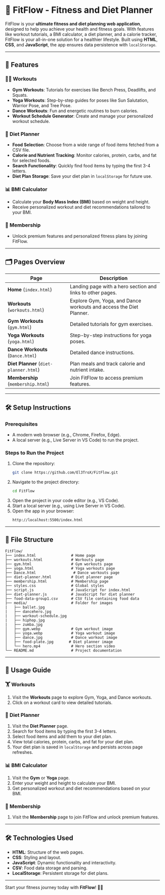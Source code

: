 # 🌟 FitFlow - Fitness and Diet Planner

FitFlow is your **ultimate fitness and diet planning web application**, designed to help you achieve your health and fitness goals. With features like workout tutorials, a BMI calculator, a diet planner, and a calorie tracker, FitFlow is your all-in-one solution for a healthier lifestyle. Built using **HTML**, **CSS**, and **JavaScript**, the app ensures data persistence with `localStorage`.

---

## 🚀 Features

### 🏋️‍♂️ Workouts
- **Gym Workouts**: Tutorials for exercises like Bench Press, Deadlifts, and Squats.
- **Yoga Workouts**: Step-by-step guides for poses like Sun Salutation, Warrior Pose, and Tree Pose.
- **Dance Workouts**: Fun and energetic routines to burn calories.
- **Workout Schedule Generator**: Create and manage your personalized workout schedule.

### 🥗 Diet Planner
- **Food Selection**: Choose from a wide range of food items fetched from a CSV file.
- **Calorie and Nutrient Tracking**: Monitor calories, protein, carbs, and fat for selected foods.
- **Search Functionality**: Quickly find food items by typing the first 3-4 letters.
- **Diet Plan Storage**: Save your diet plan in `localStorage` for future use.

### 📊 BMI Calculator
- Calculate your **Body Mass Index (BMI)** based on weight and height.
- Receive personalized workout and diet recommendations tailored to your BMI.

### 💎 Membership
- Unlock premium features and personalized fitness plans by joining FitFlow.

---

## 🗂️ Pages Overview

| Page                  | Description                                                                 |
|-----------------------|-----------------------------------------------------------------------------|
| **Home** (`index.html`)        | Landing page with a hero section and links to other pages.            |
| **Workouts** (`workouts.html`) | Explore Gym, Yoga, and Dance workouts and access the Diet Planner.    |
| **Gym Workouts** (`gym.html`)  | Detailed tutorials for gym exercises.                                |
| **Yoga Workouts** (`yoga.html`)| Step-by-step instructions for yoga poses.                            |
| **Dance Workouts** (`Dance.html`)| Detailed dance instructions.                            |
| **Diet Planner** (`diet-planner.html`) | Plan meals and track calorie and nutrient intake.               |
| **Membership** (`membership.html`) | Join FitFlow to access premium features.                          |

---

## 🛠️ Setup Instructions

### Prerequisites
- A modern web browser (e.g., Chrome, Firefox, Edge).
- A local server (e.g., Live Server in VS Code) to run the project.

### Steps to Run the Project
1. Clone the repository:
   ```bash
   git clone https://github.com/El3TroX/FitFlow.git
   ```
2. Navigate to the project directory:
   ```bash
   cd FitFlow
   ```
3. Open the project in your code editor (e.g., VS Code).
4. Start a local server (e.g., using Live Server in VS Code).
5. Open the app in your browser:
   ```
   http://localhost:5500/index.html
   ```

---

## 📁 File Structure

```plaintext
FitFlow/
├── index.html                # Home page
├── workouts.html             # Workouts page
├── gym.html                  # Gym workouts page
├── yoga.html                 # Yoga workouts page
├── Dance.html                 # Dance workouts page
├── diet-planner.html         # Diet planner page
├── membership.html           # Membership page
├── styles.css                # Global styles
├── script.js                 # JavaScript for index.html
├── diet-planner.js           # JavaScript for diet planner
├── food-data-group1.csv      # CSV file containing food data
├── media/                    # Folder for images
|   ├── ballet.jpg
|   ├── dancehero.jpg
|   ├── workout-schedule.jpg
|   ├── hiphop.jpg
|   ├── zumba.jpg
│   ├── gym.webp              # Gym workout image
│   ├── yoga.webp             # Yoga workout image
│   ├── dance.jpg             # Dance workout image
│   ├── food-plate.jpg       # Diet planner image
│   └── hero.mp4              # Hero section video
└── README.md                 # Project documentation
```

---

## 🎯 Usage Guide

### 🏋️ Workouts
1. Visit the **Workouts** page to explore Gym, Yoga, and Dance workouts.
2. Click on a workout card to view detailed tutorials.

### 🥗 Diet Planner
1. Visit the **Diet Planner** page.
2. Search for food items by typing the first 3-4 letters.
3. Select food items and add them to your diet plan.
4. View total calories, protein, carbs, and fat for your diet plan.
5. Your diet plan is saved in `localStorage` and persists across page refreshes.

### 📊 BMI Calculator
1. Visit the **Gym** or **Yoga** page.
2. Enter your weight and height to calculate your BMI.
3. Get personalized workout and diet recommendations based on your BMI.

### 💎 Membership
1. Visit the **Membership** page to join FitFlow and unlock premium features.

---

## 🛠️ Technologies Used
- **HTML**: Structure of the web pages.
- **CSS**: Styling and layout.
- **JavaScript**: Dynamic functionality and interactivity.
- **CSV**: Food data storage and parsing.
- **LocalStorage**: Persistent storage for diet plans.

---

Start your fitness journey today with **FitFlow**! 💪✨
